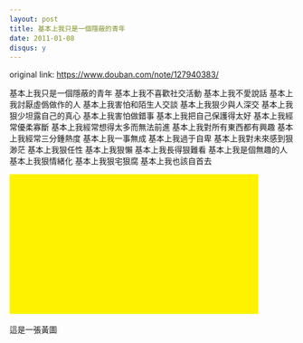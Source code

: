 ```yaml
---
layout: post
title: 基本上我只是一個隱蔽的青年
date: 2011-01-08
disqus: y
---
```


original link: https://www.douban.com/note/127940383/

基本上我只是一個隱蔽的青年
基本上我不喜歡社交活動
基本上我不愛說話
基本上我討厭虛僞做作的人
基本上我害怕和陌生人交談
基本上我狠少與人深交
基本上我狠少坦露自己的真心
基本上我害怕做錯事
基本上我把自己保護得太好
基本上我經常優柔寡斷
基本上我經常想得太多而無法前進
基本上我對所有東西都有興趣
基本上我經常三分鍾熱度
基本上我一事無成
基本上我過于自卑
基本上我對未來感到狠渺茫
基本上我狠任性
基本上我狠懶
基本上我長得狠難看
基本上我是個無趣的人
基本上我狠情緒化
基本上我狠宅狠腐
基本上我也該自首去




![這是一張黃圖](/assets/images/p127940383-1.jpg)

這是一張黃圖
